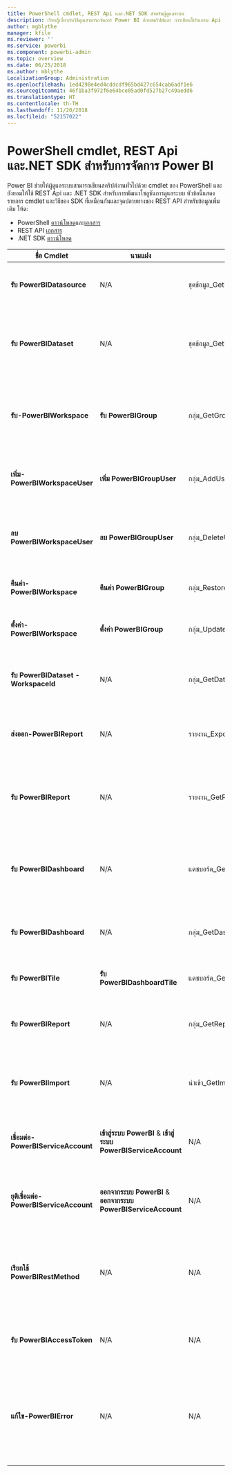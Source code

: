 ```yaml
---
title: PowerShell cmdlet, REST Api และ.NET SDK สำหรับผู้ดูแลระบบ
description: เรียนรู้เกี่ยวกับวิธีคุณสามารถจัดการ Power BI ด้วยสคริปต์และ การเขียนโปรแกรม Api
author: mgblythe
manager: kfile
ms.reviewer: ''
ms.service: powerbi
ms.component: powerbi-admin
ms.topic: overview
ms.date: 06/25/2018
ms.author: mblythe
LocalizationGroup: Administration
ms.openlocfilehash: 1ed4298e4ed4cddcdf965bd427c654cab6adf1e6
ms.sourcegitcommit: 46f1ba3f972f6e64bce05ad0fd527b27c49aedd6
ms.translationtype: HT
ms.contentlocale: th-TH
ms.lasthandoff: 11/20/2018
ms.locfileid: "52157022"
---
```

# <a name="powershell-cmdlets-rest-apis-and-net-sdk-for-power-bi-administration"></a>PowerShell cmdlet, REST Api และ.NET SDK สำหรับการจัดการ Power BI
Power BI ช่วยให้ผู้ดูแลระบบสามารถเขียนสคริปต์งานทั่วไปด้วย cmdlet ของ PowerShell และยังยอมให้ใช้ REST Api และ .NET SDK สำหรับการพัฒนาโซลูชันการดูแลระบบ หัวข้อนี้แสดงรายการ cmdlet และวิธีของ SDK ที่เหมือนกันและจุดปลายทางของ REST API สำหรับข้อมูลเพิ่มเติม ให้ด:

- PowerShell [ดาวน์โหลด](https://www.powershellgallery.com/packages/MicrosoftPowerBIMgmt/)และ[เอกสาร](https://docs.microsoft.com/powershell/power-bi/overview?view=powerbi-ps)
- REST API [เอกสาร ](https://docs.microsoft.com/rest/api/power-bi/admin)
- .NET SDK [ดาวน์โหลด](https://www.nuget.org/packages/Microsoft.PowerBI.Api/)

| **ชื่อ Cmdlet** | **นามแฝง** | **เมธอด SDK** | **ปลายทางของ REST API**  | **คำอธิบาย** |
| --- | --- | --- | --- | --- |
| **รับ PowerBIDatasource** | N/A | ชุดข้อมูล\_GetDataSourcesAsAdmin | /v1.0/myorg/admin/datasets/{datasetkey}/datasources | รับแหล่งข้อมูลสำหรับชุดข้อมูลที่ระบุ |
| **รับ PowerBIDataset** | N/A | ชุดข้อมูล\_GetDatasetsAsAdmin | /v1.0/myorg/admin/datasets | รับรายการทั้งหมดของชุดข้อมูลในผู้เช่า Power BI |
| **รับ-PowerBIWorkspace** | **รับ PowerBIGroup** | กลุ่ม\_GetGroupsAsAdmin | /v1.0/myorg/admin/groups | รับรายการทั้งหมดของชุดข้อมูลในผู้เช่า Power BI |
| **เพิ่ม-PowerBIWorkspaceUser** | **เพิ่ม PowerBIGroupUser** |กลุ่ม\_AddUserAsAdmin | /v1.0/myorg/admin/groups/{groupId}/users | เพิ่มผู้ใช้เป็นสมาชิกของพื้นที่ทำงานที่ระบุ |
| **ลบ PowerBIWorkspaceUser** | **ลบ PowerBIGroupUser** | กลุ่ม\_DeleteUserAsAdmin | / v1.0/myorg/admin/groups/{groupId}/users/{user } | ลบผู้ใช้จากรายการสมาชิกของพื้นที่ทำงานที่ระบุ |
| **คืนค่า-PowerBIWorkspace** |**คืนค่า PowerBIGroup** | กลุ่ม\_RestoreDeletedGroupAsAdmin | /v1.0/myorg/admin/groups/{groupId}/restore | คืนค่าพื้นที่ทำงานที่ถูกลบ |
| **ตั้งค่า-PowerBIWorkspace** |**ตั้งค่า PowerBIGroup** | กลุ่ม\_UpdateGroupAsAdmin | / v1.0/myorg/admin/groups/{groupId } | ปรับปรุงคุณสมบัติของพื้นที่ทำงานที่ระบุ |
| **รับ PowerBIDataset - WorkspaceId** | N/A | กลุ่ม\_GetDatasetsAsAdmin | /v1.0/myorg/admin/groups/{group\_id }/ชุดข้อมูล | รับชุดข้อมูลอยู่ภายในพื้นที่ทำงานที่ระบุ |
| **ส่งออก-PowerBIReport** | N/A | รายงาน\_ExportReportAsAdmin | N/A | ส่งออกรายงานที่ระบุไปยังไฟล์ภายในเครื่อง |
| **รับ PowerBIReport** | N/A | รายงาน\_GetReportsAsAdmin | /v1.0/myorg/admin/reports | รับรายการทั้งหมดของชุดข้อมูลในผู้เช่า Power BI |
| **รับ PowerBIDashboard** | N/A | แดชบอร์ด\_GetDashboardsAsAdmin | /v1.0/myorg/admin/dashboards | รับรายการทั้งหมดของแดชบอร์ดในผู้เช่า Power BI |
| **รับ PowerBIDashboard** | N/A | กลุ่ม\_GetDashboardsAsAdmin | /v1.0/myorg/admin/groups/{group\_id }/แดชบอร์ด | รับแดชบอร์ดภายในพื้นที่ทำงานที่ระบุ |
| **รับ PowerBITile** | **รับ PowerBIDashboardTile** | แดชบอร์ด\_GetTilesAsAdmin | /v1.0/myorg/admin/dashboards/{dashboard\_id}/ไทล์ | รับไทล์ของแดชบอร์ดที่ระบุ |
| **รับ PowerBIReport** | N/A | กลุ่ม\_GetReportsAsAdmin | /v1.0/myorg/admin/groups/{group\_id}/รายงาน | รับรายงานภายในพื้นที่ทำงานที่ระบุ |
| **รับ PowerBIImport** | N/A | นำเข้า\_GetImportsAsAdmin | /v1.0/myorg/admin/imports | รับรายการนำเข้าทั้งหมดในผู้เช่า Power BI |
| **เชื่อมต่อ-PowerBIServiceAccount** | **เข้าสู่ระบบ PowerBI** &  **เข้าสู่ระบบ PowerBIServiceAccount** | N/A | N/A | ลงชื่อเข้าใช้ Power BI และเริ่มต้นเซสชัน |
| **ยุติเชื่อมต่อ-PowerBIServiceAccount** | **ออกจากระบบ PowerBI** & **ออกจากระบบ PowerBIServiceAccount** | N/A | N/A | ออกจากระบบของ Power BI และปิดเซสชันที่มีอยู่ |
| **เรียกใช้ PowerBIRestMethod**| N/A | N/A | N/A | ส่งเรียกใช้ REST API แบบกำหนดเองไปยัง Power BI |
| **รับ PowerBIAccessToken**| N/A | N/A | N/A | รับโทเค็นการเข้าถึง Power BI ในเซสชัน |
| **แก้ไข-PowerBIError**| N/A | N/A | N/A | รับข้อมูลข้อผิดพลาดสำหรับการเรียกใช้ cmdlet ที่ไม่ประสบความสำเร็จ |